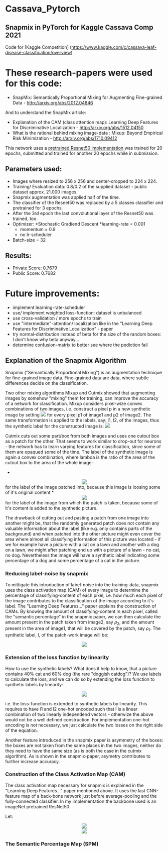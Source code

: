 # Cassava_Pytorch
## Snapmix in PyTorch for Kaggle Cassava Comp 2021

Code for [Kaggle Competition] (https://www.kaggle.com/c/cassava-leaf-disease-classification/overview)

# These research-papers were used for this code:

* SnapMix: Semantically Proportional Mixing for Augmenting Fine-grained Data - http://arxiv.org/abs/2012.04846

And to understand the SnapMix article:
* Explanation of the CAM (class attention map): Learning Deep Features for Discriminative Localization - http://arxiv.org/abs/1512.04150
* What is the rational behind mixing image-data : Mixup: Beyond Empirical Risk Minimization - http://arxiv.org/abs/1710.09412

This network uses a [pretrained Resnet50 implementation](https://www.kaggle.com/pytorch/resnet50) was trained for 20 epochs, submitted and trained for another 20 epochs while in submission. 

## Parameters used:
* Images where resized to 256 x 256 and center-cropped to 224 x 224.
* Training/ Evaluation data: 0.8/0.2 of the supplied dataset - public dataset approx. 21.000 images.
* Snapmix augmentation was applied half of the time.
* The classifier of the Resnet50 was replaced by a 5 classes classifier and pretrained for 3 epochs. 
* After the 3rd epoch the last convolutional layer of the Resnet50 was trained, too.
* Optimizer: 
	*Stochastic Gradiend Descent
	*learning-rate = 0.001
	* momentum = 0.9
	* no lr-scheduler
* Batch-size = 32

## Results:
* Private Score: 0.7679
* Public Score: 0.7682

# Future improvements:
* implement learning-rate-scheduler
* use/ implement weighted loss-function: dataset is unbalanced
* use cross-validation / more epochs to train
* use "intermediate"-attention/ localization like in the "Learning Deep Features for Discriminative Localization" - paper
* try normal-distribution instead of beta for the size of the random boxes: I don't know why beta anyway...
* determine confusion-matrix to better see where the pediction fail


## Explanation of the Snapmix Algorithm

Snapmix ("Semantically Proportional Mixing") is an augmentation technique for fine-grained image data. 
Fine-grained data are data, where subtle differences decide on the classification.

Two other mixing algorithms Mixup and Cutmix showed that augmenting images by somehow "mixing" them for training, can improve the accuracy of a network for classification.
Mixup considers pixel-wize convex combinations of two images, i.e. construct a pixel p in a new synthetic image by setting 
<img src="https://render.githubusercontent.com/render/math?math=%5Cbegin%7Balign*%7D%0Ap%20%3D%20(1-%20%5Clambda)%20*%20p1%20%2B%20%20%5Clambda%20*%20p2%5C%5C%0A%5Cend%7Balign*%7D">
for every pixel p1 of image1 and p2 of image2.
The same transformation is applied to the labels, say: l1, l2, of the images, thus the synthetic label for the constructed image is: 
<img src="https://render.githubusercontent.com/render/math?math=%5Cbegin%7Balign*%7D%0Al%20%3D%20(1-%20%5Clambda)%20*%20l1%20%2B%20%20%5Clambda%20*%20l2%5C%5C%0A%5Cend%7Balign*%7D">

Cutmix cuts out some part/box from both images and uses one cutout box as a patch for the other. That seems to work similar to drop-out for neurons - the network has to learn varying features for classification, since some of them are opaqued some of the time. The label of the synthetic image is again a convex combination, where lambda is the ratio of the area of the cutout box to the area of the whole image: 
* <!-- $$(1- \lambda)$$ --> 

<div align="center"><img style="background: white;" src="..\..\..\..\AppData\Local\Programs\Microsoft VS Code\svg\Ueoc1C8b9i.svg"></div> for the label of the image patched into, because this image is loosing some of it's original content 
* <!-- $$\lambda$$ --> 

<div align="center"><img style="background: white;" src="..\..\..\..\AppData\Local\Programs\Microsoft VS Code\svg\ri7bTCpOsf.svg"></div> for the label of the image from which the patch is taken, because some of it's content is added to the synthetic picture.

The drawback of cutting out and pasting a patch from one image into another might be, that the randomly generated patch does not contain any valuable information about the label (like e.g. only contains parts of the background) and when patched into the other picture might even cover the area where almost all classifying information of this picture was located - if we for example have a picture with a cat on a lawn and another with a dog on a lawn, we might after patching end up with a picture of a lawn - no cat, no dog. Nevertheless the image will have a synthetic label indicating some percentage of a dog and some percentage of a cat in the picture.

### Reducing label-noise by snapmix
To mittigate this introduction of label-noise into the training-data, snapmix uses the class activation map (CAM) of every image to determine the percentage of classifying-content of each pixel, i.e. how much each pixel of the image contributes to the classification of the image according to it's label. The "Learning Deep Features..." paper explains the construction of CAMs.
By knowing the amount of classifying-content in each pixel, called the "semantic percentage" in the snapmix paper, we can then calculate the amount present in the patch taken from image2, say $\rho_{2}$, and the amount present in the area of image1, that will be covered by the patch, say $\rho_{1}$. The synthetic label, l, of the patch-work image will be: <!-- $$l = (1 - \rho_{1}) * l1 + \rho_{2} * l2$$ --> 

<div align="center"><img style="background: white;" src="..\..\..\..\AppData\Local\Programs\Microsoft VS Code\svg\qETsio9T6F.svg"></div>

### Extension of the loss function by linearity
How to use the synthetic labels? What does it help to know, that a picture contains 40% cat and 60% dog (the rare "doggish catdog")? We use labels to calculate the loss, and we can do so by extending the loss function to synthetic labels by linearity:

<!-- $$\text{Let the synthetic label be:} l = (1 - \rho_{1}) * l1 + \rho_{2} * l2 \text{ and let} hat\y \text{be the predicted class for the synthetic image. We then define:}$$ --> 

<div align="center"><img style="background: white;" src="..\..\..\..\AppData\Local\Programs\Microsoft VS Code\svg\qdfB7SH93y.svg"></div>

i.e. the loss-function is extended to synthetic labels by linearity. 
This requires to have l1 and l2 one-hot encoded such that l is a linear combination of two linearly independend vectors - otherwize the above would not be a well defined construction. For implementation one-hot encoding is not necessary, we just calculate the two losses on the right side of the equation.

Another feature introduced in the snapmix paper is asymmetry of the boxes: the boxes are not taken from the same places in the two images, neither do they need to have the same size (as is both the case in the cutmix algorithm). As is shown in the snapmix-paper, asymetry contributes to further increase accuracy.

### Construction of the Class Activation Map (CAM)
The class activation map necessary for snapmix is explained in the "Learning Deep Features..." paper mentioned above. It uses the last CNN-feature map of a back-bone network just before average-pooling and the fully-connected classifier. In my implementation the backbone used is an imageNet pretrained ResNet50.

Let:
<!-- $$F(I_{i}) \text{- feature map of the last conv-layer of the back-bone for the i-th image} I_{i} \text{, i.e. } F(I_{i}) \in \mathbb{R}^{C x H x W}$$ --> 

<div align="center"><img style="background: white;" src="..\..\..\..\AppData\Local\Programs\Microsoft VS Code\svg\36U1GjrCJs.svg"></div>
<!-- $$y_{i} \text{- the label for the i-th image} I_{i}$$ --> 

<div align="center"><img style="background: white;" src="..\..\..\..\AppData\Local\Programs\Microsoft VS Code\svg\GGdUrNlMZP.svg"></div>



### The Semantic Percentage Map (SPM)




